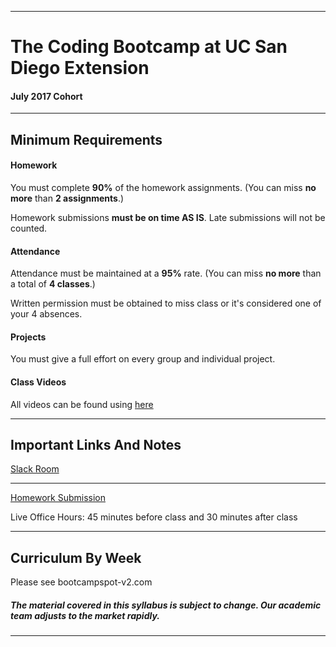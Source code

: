-----------------------------------------
# The Coding Bootcamp at UC San Diego Extension

#### July 2017 Cohort 


-----------------------------------------


## Minimum Requirements


#### Homework


You must complete **90%** of the homework assignments. (You can miss **no more** than **2 assignments**.)


Homework submissions **must be on time AS IS**. Late submissions will not be counted.


#### Attendance


Attendance must be maintained at a **95%** rate. (You can miss **no more** than a total of **4 classes**.)


Written permission must be obtained to miss class or it's considered one of your 4 absences.


#### Projects


You must give a full effort on every group and individual project.


#### Class Videos

All videos can be found using [here](http://ucsd.bootcampcontent.com/UCSD-Coding-Bootcamp/07-24-2017-UCSD-San-Diego-Class-Repository-FSF/blob/master/Recordings.md)

-----------------------------------------


## Important Links And Notes


[Slack Room](https://ucsd-bc-july2017.slack.com)



-----------------------------------------


[Homework Submission](http://bootcampspot-v2.com)


Live Office Hours: 45 minutes before class and 30 minutes after class


-----------------------------------------
## Curriculum By Week

Please see bootcampspot-v2.com

##### The material covered in this syllabus is subject to change. Our academic team adjusts to the market rapidly.

----------
